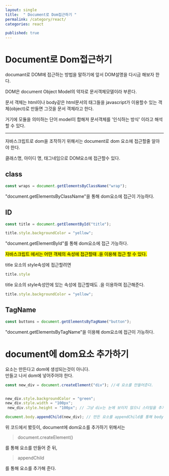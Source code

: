 ```yaml
---
layout: single
title:  " Document로 Dom접근하기 "
permalink: /category/react/
categories: react

published: true
---
```


# Document로 Dom접근하기

documant로 DOM에 접근하는 방법을 말하기에 앞서 DOM설명을 다시금 해보자 한다.

DOM은 document Object Model의 약자로 문서객체모델이라 부른다.

문서 객체는 html이나 body같은 html문서의 태그들을 javascript가 이용할수 있는 객체(object)로 만들면 그것을 문서 객체라고 한다. 

거기에 모듈을 의미하는 단어 model이 합해져 문서객체를 '인식하는 방식' 이라고 해석할 수 있다.

---
자바스크립트로 dom을 조작하기 위해서는 document로 dom 요소에 접근할줄 알아야 한다.

클래스명, 아이디 명, 태그네임으로 DOM요소에 접근할수 있다.

## class
```js
const wraps = document.getElementsByClassName("wrap");
```

"document.getElementsByClassName"을 통해 dom요소에 접근이 가능하다.

## ID

```js
const title = document.getElementById("title");

title.style.backgroundColor = "yellow";
```
"document.getElementById"를 통해 dom요소에 접근 가능하다.

<mark>자바스크립트 에서는 어떤 객체의 속성에 접근할때 .을 이용해 접근 할 수 있다.</mark>

title 요소의 style속성에 접근할려면

```js
title.style
```
title 요소의 style속성안에 있는 속성에 접근할때도 .을 이용하여 접근해준다.

```js
title.style.backgroundColor = "yellow";
```

## TagName

```js
const buttons = document.getElementsByTagName("button");
```
"document.getElementsByTagName"을 이용해 dom요소에 접근이 가능하다.

# document에 dom요소 추가하기

요소는 만든다고 dom에 생성되는것이 아니다.  
만들고 나서 dom에 넣어주어야 한다.

```js
const new_div = document.createElement("div"); //새 요소를 만들어준다.


new_div.style.backgroundColor = "green";
new_div.style.width = "100px";
 new_div.style.height = "100px"; // 그냥 div는 눈에 보이지 않으니 스타일을 추가한다.

document.body.appendChild(new_div); // 만든 요소를 appendChild를 통해 body에 추가한다.
```

위 코드에서 봤듯이, document에 dom요소를 추가하기 위해서는 
> document.createElement()  

를 통해 요소를 만들어 준 뒤,

>appendChild  

를 통해 요소를 추가해 준다.


